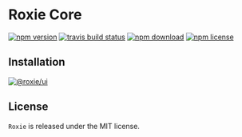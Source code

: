 # Roxie Core

[![npm version](https://img.shields.io/npm/v/@roxie/core)](https://www.npmjs.com/package/@roxie/core)
[![travis build status](https://img.shields.io/travis/huytrongnguyen/roxie)](https://travis-ci.org/huytrongnguyen/roxie)
[![npm download](https://img.shields.io/npm/dm/@roxie/core)](https://www.npmjs.com/package/@roxie/core)
[![npm license](https://img.shields.io/npm/l/@roxie/ui)](https://www.npmjs.com/package/@roxie/core)

## Installation

[![@roxie/ui](https://nodei.co/npm/@roxie/core.png?downloadRank=true)](https://npmjs.org/package/@roxie/core)

## License

`Roxie` is released under the MIT license.